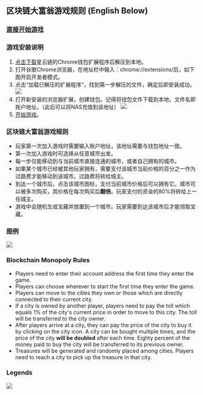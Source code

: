 ## 区块链大富翁游戏规则 (English Below)

### [直接开始游戏](https://xingxiaoxiong.github.io/nebulasmonopoly/)

### 游戏安装说明

1. [点击下载](https://github.com/nebulasio/WebExtensionWallet)星云链的Chrome钱包扩展程序后解压到本地。
2. 打开谷歌Chrome浏览器，在地址栏中输入：chrome://extensions/后，如下图开启开发者模式。
3. 点击“加载已解压的扩展程序”，找到第一步解压的文件，确定后即安装成功。
![](https://xingxiaoxiong.github.io/BlockchainMonopolyOnNebulasTest/img/add-chrome-extension.png)
4. 打开新安装的浏览器扩展，创建钱包。记得将钱包文件下载到本地，文件名即账户地址。（此后可以将NAS充值到该地址）
![](https://xingxiaoxiong.github.io/BlockchainMonopolyOnNebulasTest/img/create-wallet.png)
5. [开始游戏](https://xingxiaoxiong.github.io/nebulasmonopoly/)。

### 区块链大富翁游戏规则
- 玩家第一次加入游戏时需要输入账户地址，该地址需要与钱包地址一致。
- 第一次加入游戏时可选择从任意城市出发。
- 每一步仅能移动到与当前城市直接连通的城市，或者自己拥有的城市。
- 如果某个城市已经被其他玩家拥有，需要支付该城市当前价格的百分之一作为过路费才能移动到该城市。过路费将转给城主。
- 到达一个城市后，点击该城市图标，支付当前城市价格后可以拥有它。城市可以被多次购买，其价格在每次购买后**翻倍**。玩家支付的资金的80%将转给上一任城主。
- 游戏中会随机生成宝藏并放置到一个城市。玩家需要到达该城市后才能领取宝藏。

### 图例
![](https://xingxiaoxiong.github.io/BlockchainMonopolyOnNebulasTest/img/chinese.jpg)

### Blockchain Monopoly Rules
- Players need to enter their account address the first time they enter the game.
- Players can choose wherever to start the first time they enter the game.
- Players can move to the cities they own or those which are directly connected to their current city.
- If a city is owned by another player, players need to pay the toll which equals 1% of the city's current price in order to move to this city. The toll will be transferred to the city owner.
- After players arrive at a city, they can pay the price of the city to buy it by clicking on the city icon. A city can be bought multiple times, and the price of the city <strong>will be doubled</strong> after each time. Eighty percent of the money paid to buy the city will be transferred to its previous owner.
- Treasures will be generated and randomly placed among cities. Players need to reach a city to pick up the treasure in that city.

### Legends
![](https://xingxiaoxiong.github.io/BlockchainMonopolyOnNebulasTest/img/english.jpg)

